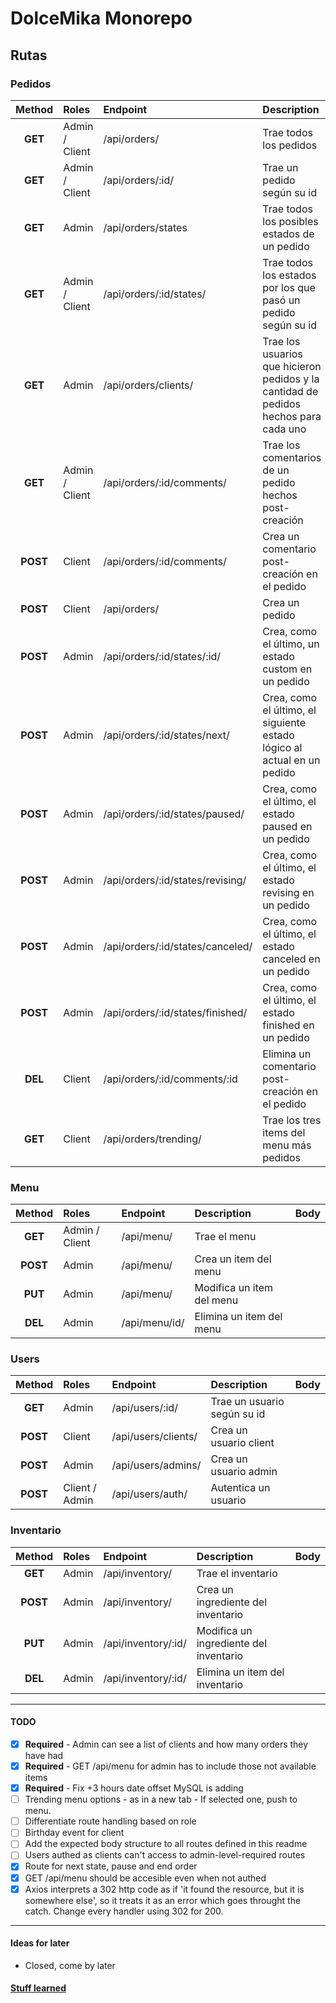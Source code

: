 # DolceMika Monorepo  

## Rutas  

### Pedidos  

| Method   | Roles             | Endpoint                         | Description                                                                             | Body |
|:--------:|:------------------|:---------------------------------|:----------------------------------------------------------------------------------------|:-----|
| **GET**  | Admin / Client    | /api/orders/                     | Trae todos los pedidos                                                                  |      |
| **GET**  | Admin / Client    | /api/orders/:id/                 | Trae un pedido según su id                                                              |      |
| **GET**  | Admin             | /api/orders/states               | Trae todos los posibles estados de un pedido                                            |      |
| **GET**  | Admin / Client    | /api/orders/:id/states/          | Trae todos los estados por los que pasó un pedido según su id                           |      |
| **GET**  | Admin             | /api/orders/clients/             | Trae los usuarios que hicieron pedidos y la cantidad de pedidos hechos para cada uno    |      |
| **GET**  | Admin / Client    | /api/orders/:id/comments/        | Trae los comentarios de un pedido hechos post-creación                                  |      |
| **POST** | Client            | /api/orders/:id/comments/        | Crea un comentario post-creación en el pedido                                           |      |
| **POST** | Client            | /api/orders/                     | Crea un pedido                                                                          |      |
| **POST** | Admin             | /api/orders/:id/states/:id/      | Crea, como el último, un estado custom en un pedido                                     |      |
| **POST** | Admin             | /api/orders/:id/states/next/     | Crea, como el último, el siguiente estado lógico al actual en un pedido                 |      |
| **POST** | Admin             | /api/orders/:id/states/paused/   | Crea, como el último, el estado paused en un pedido                                     |      |
| **POST** | Admin             | /api/orders/:id/states/revising/ | Crea, como el último, el estado revising en un pedido                                   |      |
| **POST** | Admin             | /api/orders/:id/states/canceled/ | Crea, como el último, el estado canceled en un pedido                                   |      |
| **POST** | Admin             | /api/orders/:id/states/finished/ | Crea, como el último, el estado finished en un pedido                                   |      |
| **DEL**  | Client            | /api/orders/:id/comments/:id     | Elimina un comentario post-creación en el pedido                                        |      |
| **GET**  | Client            | /api/orders/trending/            | Trae los tres items del menu más pedidos                                                |      |

### Menu  

| Method   | Roles          | Endpoint       | Description                 | Body |
|:--------:|:---------------|:---------------|:----------------------------|:-----|
| **GET**  | Admin / Client | /api/menu/     | Trae el menu                |      |
| **POST** | Admin          | /api/menu/     | Crea un item del menu       |      |
| **PUT**  | Admin          | /api/menu/     | Modifica un item del menu   |      |
| **DEL**  | Admin          | /api/menu/id/  | Elimina un item del menu    |      |

### Users

| Method   | Roles           | Endpoint                     | Description                 | Body |
|:--------:|:----------------|:-----------------------------|:----------------------------|:-----|
| **GET**  | Admin           | /api/users/:id/              | Trae un usuario según su id |      |
| **POST** | Client          | /api/users/clients/          | Crea un usuario client      |      |
| **POST** | Admin           | /api/users/admins/           | Crea un usuario admin       |      |
| **POST** | Client / Admin  | /api/users/auth/             | Autentica un usuario        |      |

### Inventario  

| Method   | Roles | Endpoint            | Description                             | Body |
|:--------:|:------|:--------------------|:----------------------------------------|:-----|
| **GET**  | Admin | /api/inventory/     | Trae el inventario                      |      |
| **POST** | Admin | /api/inventory/     | Crea un ingrediente del inventario      |      |
| **PUT**  | Admin | /api/inventory/:id/ | Modifica un ingrediente del inventario  |      |
| **DEL**  | Admin | /api/inventory/:id/ | Elimina un item del inventario          |      |

---

#### TODO  
- [X] **Required** - Admin can see a list of clients and how many orders they have had
- [X] **Required** - GET /api/menu for admin has to include those not available items
- [X] **Required** - Fix +3 hours date offset MySQL is adding
- [ ] Trending menu options - as in a new tab - If selected one, push to menu.
- [ ] Differentiate route handling based on role
- [ ] Birthday event for client
- [ ] Add the expected body structure to all routes defined in this readme
- [ ] Users authed as clients can't access to admin-level-required routes
- [X] Route for next state, pause and end order
- [X] GET /api/menu should be accesible even when not authed
- [X] Axios interprets a 302 http code as if 'it found the resource, but it is somewhere else', so it treats it as an error which goes throught the catch. Change every handler using 302 for 200.

---

#### Ideas for later  
- Closed, come by later

#### [Stuff learned](/docs/an_unnecessary_fix.md)
